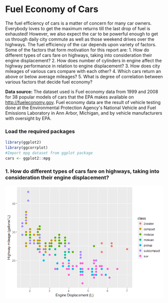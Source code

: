 Fuel Economy of Cars
================

The fuel efficiency of cars is a matter of concern for many car owners. Everybody loves to get the maximum returns till the last drop of fuel is exhausted! However, we also expect the car to be powerful enough to get us through daily city commute as well as those weekend drives over the highways. The fuel efficiency of the car depends upon variety of factors. Some of the factors that form motivation for this report are: 1. How do different types of cars fare on highways, taking into consideration their engine displacement? 2. How does number of cylinders in engine affect the highway performance in relation to engine displacement? 3. How does city mileages of various cars compare with each other? 4. Which cars return an above or below average mileages? 5. What is degree of correlation between various factors that decide fuel economy?

**Data source:** The dataset used is Fuel economy data from 1999 and 2008 for 38 popular models of cars that the EPA makes available on <http://fueleconomy.gov>. Fuel economy data are the result of vehicle testing done at the Environmental Protection Agency's National Vehicle and Fuel Emissions Laboratory in Ann Arbor, Michigan, and by vehicle manufacturers with oversight by EPA.

### Load the required packages

``` r
library(ggplot2)
library(ggcorrplot)
#Import mpg dataset from ggplot package
cars <- ggplot2::mpg
```

### 1. How do different types of cars fare on highways, taking into consideration their engine displacement?

![](Car_Mileage_Analysis_Report_files/figure-markdown_github/one-1.png)
